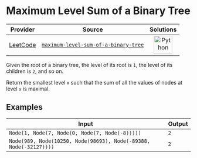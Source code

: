 # Maximum Level Sum of a Binary Tree

<!-- INFO TABLE BEGIN -->

| Provider                                        | Source                                                                                                   | Solutions                                                                                                                                        |
| :---------------------------------------------: | :------------------------------------------------------------------------------------------------------: | :----------------------------------------------------------------------------------------------------------------------------------------------: |
| [LeetCode](../../../docs/providers/LeetCode.md) | [`maximum-level-sum-of-a-binary-tree`](https://leetcode.com/problems/maximum-level-sum-of-a-binary-tree) | [<img src="https://res.cloudinary.com/rascaltwo/image/upload/v1631924087/python_xzdlti.svg" alt="Python" title="Python" width="50" />](solve.py) |

<!-- INFO TABLE END -->

Given the root of a binary tree, the level of its root is `1`, the level of its children is `2`, and so on.

Return the smallest level `x` such that the sum of all the values of nodes at level `x` is maximal.

## Examples

| Input                                                             | Output |
| ----------------------------------------------------------------- | ------ |
| `Node(1, Node(7, Node(0, Node(7, Node(-8)))))`                    | `2`    |
| `Node(989, Node(10250, Node(98693), Node(-89388, Node(-32127))))` | `2`    |
